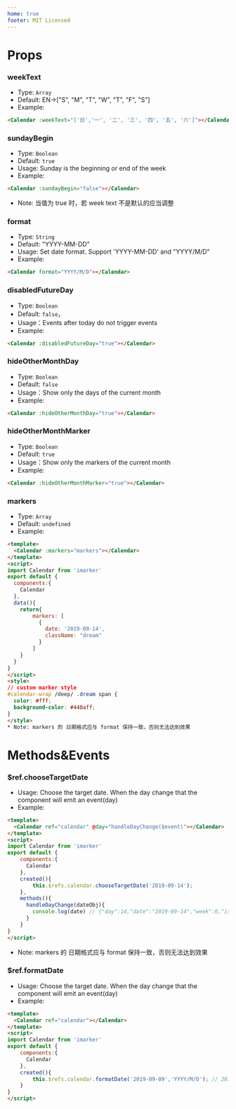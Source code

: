 ```yaml
---
home: true
footer: MIT Licensed
---
```

<template>
  <div id="calendar-wrap">
   <Calendar :markers="props.markers"/>
  </div>
</template>

<script>
import Calendar from 'imarker'
const date = new Date();
const year = date.getFullYear();
const month = date.getMonth() + 1;
export default {
  components:{
     Calendar
  },
  data () {
    return {
      props: {
        markers: [
          {
            date: `${year}-${month}-09`,
            className: "dream"
          },
          {
            date: `${year}-${month}-20`,
            className: "love"
          },
          {
            date: `${year}-${month}-30`,
            className: "miss"
          },
          {
            date: `${year}-${month + 1}-01`,
            className: "hope"
          }
        ]
      }
    };
  }
}
</script>
<style>
/* calendar */
#calendar-wrap {
  max-width: 414px;
  margin: auto;
  /* padding-bottom: 30px; */
  text-align: center;
  border:1px solid #f3f4f5;
}
/* marker */
/* marker style*/
#calendar-wrap /deep/ .month-switch{
  border-bottom:1px solid #f3f4f5;
  color:#232323;
  background-color:#fff;
}
#calendar-wrap /deep/ .month-switch .prev,
#calendar-wrap /deep/ .month-switch .next{
  border-color:#ccc;
}
#calendar-wrap/deep/ .love span {
  color: #fff;
  background-color: #7b1fa2;
}
#calendar-wrap /deep/ .miss span {
  color: #fff;
  background-color: #ff4081;
}

#calendar-wrap /deep/ .dream span {
  color: #fff;
  background-color: #448aff;
}

#calendar-wrap /deep/ .hope span {
  color: #fff;
  background-color: #ff5722;
}

</style>


# Props
### weekText
* Type: `Array`
* Default: EN->["S", "M", "T", "W", "T", "F", "S"]
* Example:
```html
<Calendar :weekText="['日','一', '二', '三', '四', '五', '六']"></Calendar>
```
### sundayBegin
* Type: `Boolean`
* Default: `true`
* Usage: Sunday is the beginning or end of the week
* Example:
```html
<Calendar :sundayBegin="false"></Calendar>
```
* Note: 当值为 true 时，若 week text 不是默认的应当调整

### format
* Type: `String`
* Default: "YYYY-MM-DD"
* Usage: Set date format. Support 'YYYY-MM-DD' and "YYYY/M/D"
* Example:
```html
<Calendar format="YYYY/M/D"></Calendar>
```

### disabledFutureDay
* Type: `Boolean`
* Default: `false`，
* Usage：Events after today do not trigger events
* Example:
```html
<Calendar :disabledFutureDay="true"></Calendar>
```

### hideOtherMonthDay
* Type: `Boolean`
* Default: `false`
* Usage：Show only the days of the current month
* Example:
```html
<Calendar :hideOtherMonthDay="true"></Calendar>
```


### hideOtherMonthMarker
* Type: `Boolean`
* Default: `true`
* Usage：Show only the markers of the current month
* Example:
```html
<Calendar :hideOtherMonthMarker="true"></Calendar>
```

### markers
* Type: `Array`
* Default: `undefined`
* Example:
```html
<template>
  <Calendar :markers="markers"></Calendar>
</template>
<script>
import Calendar from 'imarker'
export default {
  components:{
    Calendar
  },
  data(){
    return{
        markers: [
          {
            date: '2019-09-14',
            className: "dream"
          }
        ]
    }
  }
}
</script>
<style>
// custom marker style
#calendar-wrap /deep/ .dream span {
  color: #fff;
  background-color: #448aff;
}
</style>
* Note: markers 的 日期格式应与 format 保持一致，否则无法达到效果

```
# Methods&Events

### $ref.chooseTargetDate
* Usage: Choose the target date. When the day change that the component will emit an event(day)
* Example:
```html
<template>
  <Calendar ref="calendar" @day="handleDayChange($event)"></Calendar>
</template>
<script>
import Calendar from 'imarker'
export default {
    components:{
      Calendar
    },
    created(){
        this.$refs.calendar.chooseTargetDate('2019-09-14');
    },
    methods(){
      handleDayChange(dateObj){
        console.log(date) // {"day":14,"date":"2019-09-14","week":6,"isFutureDay":true}
      }
    }   
}
</script>
```
* Note: markers 的 日期格式应与 format 保持一致，否则无法达到效果

### $ref.formatDate
* Usage: Choose the target date. When the day change that the component will emit an event(day)
* Example:
```html
<template>
  <Calendar ref="calendar"></Calendar>
</template>
<script>
import Calendar from 'imarker'
export default {
    components:{
      Calendar
    },
    created(){
        this.$refs.calendar.formatDate('2019-09-09','YYYY/M/D'); // 2019/9/9
    }
}
</script>
```